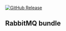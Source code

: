 [![GitHub Release][releases-shield]][releases]

## RabbitMQ bundle

[releases-shield]: https://img.shields.io/github/v/release/homiodev/addon-gdrive.svg

[releases]: https://github.com/homiodev/addon-gdrive/releases
